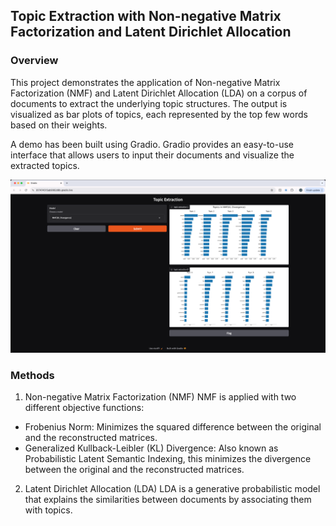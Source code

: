 ## Topic Extraction with Non-negative Matrix Factorization and Latent Dirichlet Allocation

### Overview
This project demonstrates the application of Non-negative Matrix Factorization (NMF) and Latent Dirichlet Allocation (LDA) on a corpus of documents to extract the underlying topic structures. The output is visualized as bar plots of topics, each represented by the top few words based on their weights.

A demo has been built using Gradio. Gradio provides an easy-to-use interface that allows users to input their documents and visualize the extracted topics.

<p align="center">
    <img src="gradio-demo.png" alt="gradio-demo" width="600">
</p>


### Methods
1. Non-negative Matrix Factorization (NMF)
NMF is applied with two different objective functions:
* Frobenius Norm: Minimizes the squared difference between the original and the reconstructed matrices.
* Generalized Kullback-Leibler (KL) Divergence: Also known as Probabilistic Latent Semantic Indexing, this minimizes the divergence between the original and the reconstructed matrices.

2. Latent Dirichlet Allocation (LDA)
LDA is a generative probabilistic model that explains the similarities between documents by associating them with topics.

